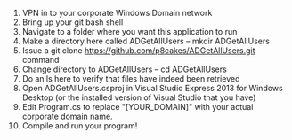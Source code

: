 1.	VPN in to your corporate Windows Domain network
2.	Bring up your git bash shell
3.	Navigate to a folder where you want this application to run
4.	Make a directory here called ADGetAllUsers – mkdir ADGetAllUsers
5.	Issue a git clone https://github.com/p8cakes/ADGetAllUsers.git command
6.	Change directory to ADGetAllUsers – cd ADGetAllUsers
7.	Do an ls here to verify that files have indeed been retrieved
8.	Open ADGetAllUsers.csproj in Visual Studio Express 2013 for Windows Desktop (or the installed version of Visual Studio that you have)
9.	Edit Program.cs to replace "[YOUR_DOMAIN]" with your actual corporate domain name.
10.	Compile and run your program!
